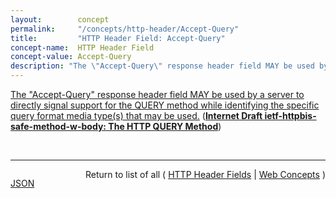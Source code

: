 ```yaml
---
layout:        concept
permalink:     "/concepts/http-header/Accept-Query"
title:         "HTTP Header Field: Accept-Query"
concept-name:  HTTP Header Field
concept-value: Accept-Query
description: "The \"Accept-Query\" response header field MAY be used by a server to directly signal support for the QUERY method while identifying the specific query format media type(s) that may be used."
---
```


[The "Accept-Query" response header field MAY be used by a server to directly signal support for the QUERY method while identifying the specific query format media type(s) that may be used.](https://datatracker.ietf.org/doc/html/draft-ietf-httpbis-safe-method-w-body#section-3 "Read documentation for HTTP Header Field &#34;Accept-Query&#34;") (**[Internet Draft ietf-httpbis-safe-method-w-body: The HTTP QUERY Method](/specs/IETF/I-D/ietf-httpbis-safe-method-w-body "This specification defines a new HTTP method, QUERY, as a safe, idempotent request method that can carry request content.")**)

<br/>
<hr/>

<p style="float : left"><a href="./Accept-Query.json" title="JSON representing this particular Web Concept value">JSON</a></p>
<p style="text-align: right">Return to list of all ( <a href="../http-header/">HTTP Header Fields</a> | <a href="../">Web Concepts</a> )</p>
